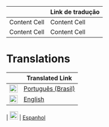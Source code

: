 |               | Link de tradução |
| ------------- | ------------- |
| Content Cell  | Content Cell  |
| Content Cell  | Content Cell  |

# Translations

|                                                                                                                                                                                                                                                                             | Translated Link                                                       |
| --------------------------------------------------------------------------------------------------------------------------------------------------------------------------------------------------------------------------------------------------------------------------- | --------------------------------------------------------------------- |
| <img alt="Português (Brasil)" title="Português (Brasil)" src="https://www.countryflags.com/wp-content/uploads/brazil-flag-png-large.png" width="22">                                                                                                                           | [Português (Brasil)](README.pt_br.md)                                                         
| <img alt="English" title="English" src="https://www.countryflags.com/wp-content/uploads/united-states-of-america-flag-png-large.png" width="22">                                                                                                                           | [English](README.en.md)     

| <img alt="Espanhol" title="Espanhol" src="https://www.countryflags.com/wp-content/uploads/spain-flag-png-large.png" width="22">                                                                                                                                            | [Espanhol](README.esp.md)      
